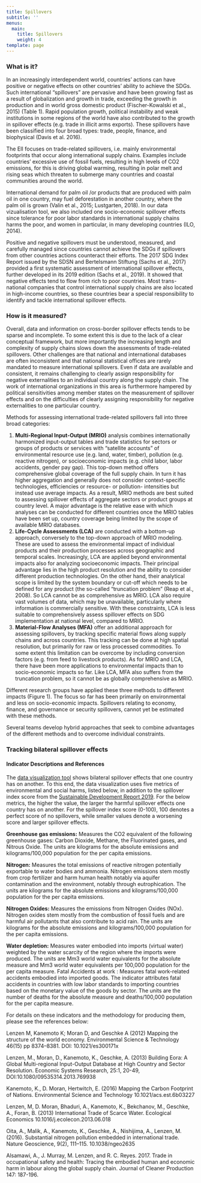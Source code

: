 ```yaml
---
title: Spillovers
subtitle: ''
menus:
  main:
    title: Spillovers
    weight: 4
template: page
---
```

### What is it?

In an increasingly interdependent world, countries’ actions can have positive or negative effects on other countries’ ability to achieve the SDGs. Such international “spillovers” are pervasive and have been growing fast as a result of globalization and growth in trade, exceeding the growth in production and in world gross domestic product (Fischer-Kowalski et al., 2015) (Table 1). Rapid population growth, political instability and weak institutions in some regions of the world have also contributed to the growth in spillover effects (e.g. trade in illicit arms exports). These spillovers have been classified into four broad types: trade, people, finance, and biophysical (Davis et al. 2016).


The EII focuses on trade-related spillovers, i.e. mainly environmental footprints that occur along international supply chains. Examples include countries’ excessive use of fossil fuels, resulting in high levels of CO2 emissions, for this is driving global warming, resulting in polar melt and rising seas which threaten to submerge many countries and coastal communities around the world.

International demand for palm oil /or products that are produced with palm oil in one country, may fuel deforestation in another country, where the palm oil is grown (Valin et al., 2015; Lustgarten, 2018). In our data vizualisation tool, we also included one socio-economic spillover effects since tolerance for poor labor standards in international supply chains harms the poor, and women in particular, in many developing countries (ILO, 2014).

Positive and negative spillovers must be understood, measured, and carefully managed since countries cannot achieve the SDGs if spillovers from other countries actions counteract their efforts. The 2017 SDG Index Report issued by the SDSN and Bertelsmann Stiftung (Sachs et al., 2017) provided a first systematic assessment of international spillover effects, further developed in its 2019 edition (Sachs et al., 2019). It showed that negative effects tend to flow from rich to poor countries. Most trans-national companies that control international supply chains are also located in high-income countries, so these countries bear a special responsibility to identify and tackle international spillover effects.

### How is it measured?

Overall, data and information on cross-border spillover effects tends to be sparse and incomplete. To some extent this is due to the lack of a clear conceptual framework, but more importantly the increasing length and complexity of supply chains slows down the assessments of trade-related spillovers. Other challenges are that national and international databases are often inconsistent and that national statistical offices are rarely mandated to measure international spillovers. Even if data are available and consistent, it remains challenging to clearly assign responsibility for negative externalities to an individual country along the supply chain. The work of international organizations in this area is furthermore hampered by political sensitivities among member states on the measurement of spillover effects and on the difficulties of clearly assigning responsibility for negative externalities to one particular country.


Methods for assessing international trade-related spillovers fall into three broad categories:

1. **Multi-Regional Input-Output (MRIO)** analysis combines internationally harmonized input-output tables and trade statistics for sectors or groups of products or services with “satellite accounts” of environmental resource use (e.g. land, water, timber), pollution (e.g. reactive nitrogen), or socioeconomic impacts (e.g. child labor, labor accidents, gender pay gap). This top-down method offers comprehensive global coverage of the full supply chain. In turn it has higher aggregation and generally does not consider context-specific technologies, efficiencies or resource- or pollution- intensities but instead use average impacts. As a result, MRIO methods are best suited to assessing spillover effects of aggregate sectors or product groups at country level. A major advantage is the relative ease with which analyses can be conducted for different countries once the MRIO tables have been set up, country coverage being limited by the scope of available MRIO databases.
2. **Life-Cycle Assessments (LCA)** are conducted with a bottom-up approach, conversely to the top-down approach of MRIO modeling. These are used to assess the environmental impact of individual products and their production processes across geographic and temporal scales. Increasingly, LCA are applied beyond environmental impacts also for analyzing socioeconomic impacts. Their principal advantage lies in the high product resolution and the ability to consider different production technologies. On the other hand, their analytical scope is limited by the system boundary or cut-off which needs to be defined for any product (the so-called “truncation problem” (Reap et al., 2008). So LCA cannot be as comprehensive as MRIO. LCA also require vast volumes of data, which may be unavailable, particularly where information is commercially sensitive. With these constraints, LCA is less suitable to comprehensively assess spillover effects on SDG implementation at national level, compared to MRIO.
3. **Material-Flow Analyses (MFA)** offer an additional approach for assessing spillovers, by tracking specific material flows along supply chains and across countries. This tracking can be done at high spatial resolution, but primarily for raw or less processed commodities. To some extent this limitation can be overcome by including conversion factors (e.g. from feed to livestock products). As for MRIO and LCA, there have been more applications to environmental impacts than to socio-economic impacts so far. Like LCA, MFA also suffers from the truncation problem, so it cannot be as globally comprehensive as MRIO.

Different research groups have applied these three methods to different impacts (Figure 1). The focus so far has been primarily on environmental and less on socio-economic impacts. Spillovers relating to economy, finance, and governance or security spillovers, cannot yet be estimated with these methods.

Several teams develop hybrid approaches that seek to combine advantages of the different methods and to overcome individual constraints.

### Tracking bilateral spillover effects

#### Indicator Descriptions and References

The [data visualization tool](https://spillovers.environmentalimpact.global) shows bilateral spillover effects that one country has on another. To this end, the data visualization uses five metrics of environmental and social harms, listed below, in addition to the spillover index score from the [Sustainable Development Report 2019](https://www.sustainabledevelopment.report/reports/sustainable-development-report-2019/). For the below metrics, the higher the value, the larger the harmful spillover effects one country has on another. For the spillover index score (0-100), 100 denotes a perfect score of no spillovers, while smaller values denote a worsening score and larger spillover effects.

**Greenhouse gas emissions:** Measures the CO2 equivalent of the following greenhouse gases: Carbon Dioxide, Methane, the Fluorinated gases, and Nitrous Oxide. The units are kilograms for the absolute emissions and kilograms/100,000 population for the per capita emissions.

**Nitrogen:** Measures the total emissions of reactive nitrogen potentially exportable to water bodies and ammonia. Nitrogen emissions stem mostly from crop fertilizer and harm human health notably via aquifer contamination and the environment, notably through eutrophication. The units are kilograms for the absolute emissions and kilograms/100,000 population for the per capita emissions.

**Nitrogen Oxides:** Measures the emissions from Nitrogen Oxides (NOx). Nitrogen oxides stem mostly from the combustion of fossil fuels and are harmful air pollutants that also contribute to acid rain. The units are kilograms for the absolute emissions and kilograms/100,000 population for the per capita emissions.

**Water depletion:** Measures water embodied into imports (virtual water) weighted by the water scarcity of the region where the imports were produced. The units are Mm3 world water equivalents for the absolute measure and Mm3 world water equivalents per 100,000 population for the per capita measure.
Fatal Accidents at work : Measures fatal work-related accidents embodied into imported goods. The indicator attributes fatal accidents in countries with low labor standards to importing countries based on the monetary value of the goods by sector. The units are the number of deaths for the absolute measure and deaths/100,000 population for the per capita measure.

For details on these indicators and the methodology for producing them, please see the references below:

Lenzen M, Kanemoto K; Moran D, and Geschke A (2012)  Mapping the structure of the world economy. Environmental Science & Technology 46(15) pp 8374–8381. DOI: 10.1021/es300171x

Lenzen, M., Moran, D., Kanemoto, K., Geschke, A. (2013)  Building Eora: A Global Multi-regional Input-Output Database at High Country and Sector Resolution. Economic Systems Research, 25:1, 20-49, DOI:10.1080/09535314.2013.769938

Kanemoto, K., D. Moran, Hertwitch, E. (2016) Mapping the Carbon Footprint of Nations. Environmental Science and Technology 10.1021/acs.est.6b03227

Lenzen, M, D. Moran, Bhaduri, A., Kanemoto, K., Bekchanov, M., Geschke, A., Foran, B. (2013) International Trade of Scarce Water. Ecological Economics 10.1016/j.ecolecon.2013.06.018

Oita, A., Malik, A., Kanemoto, K., Geschke, A., Nishijima, A., Lenzen, M.(2016). Substantial nitrogen pollution embedded in international trade. Nature Geoscience, 9(2), 111–115. 10.1038/ngeo2635

Alsamawi, A., J. Murray, M. Lenzen, and R. C. Reyes. 2017. Trade in occupational safety and health: Tracing the embodied human and economic harm in labour along the global supply chain. Journal of Cleaner Production 147: 187-196.
